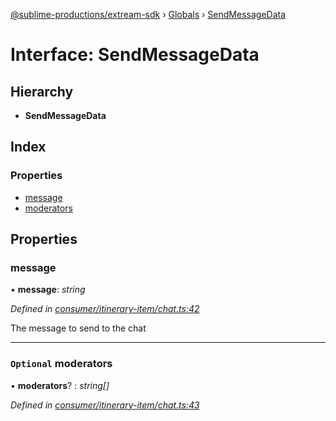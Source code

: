 [@sublime-productions/extream-sdk](../README.md) › [Globals](../globals.md) › [SendMessageData](sendmessagedata.md)

# Interface: SendMessageData

## Hierarchy

* **SendMessageData**

## Index

### Properties

* [message](sendmessagedata.md#message)
* [moderators](sendmessagedata.md#optional-moderators)

## Properties

###  message

• **message**: *string*

*Defined in [consumer/itinerary-item/chat.ts:42](https://github.com/Extream-SaaS/ex-sdk/blob/2aed8a2/src/consumer/itinerary-item/chat.ts#L42)*

The message to send to the chat

___

### `Optional` moderators

• **moderators**? : *string[]*

*Defined in [consumer/itinerary-item/chat.ts:43](https://github.com/Extream-SaaS/ex-sdk/blob/2aed8a2/src/consumer/itinerary-item/chat.ts#L43)*
